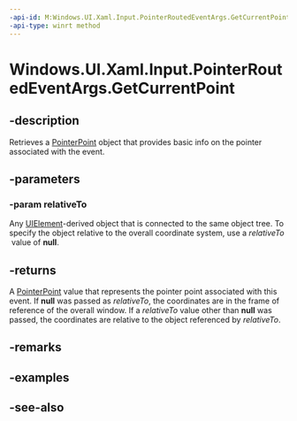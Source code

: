 ```yaml
---
-api-id: M:Windows.UI.Xaml.Input.PointerRoutedEventArgs.GetCurrentPoint(Windows.UI.Xaml.UIElement)
-api-type: winrt method
---
```


<!-- Method syntax
public Windows.UI.Input.PointerPoint GetCurrentPoint(Windows.UI.Xaml.UIElement relativeTo)
-->

# Windows.UI.Xaml.Input.PointerRoutedEventArgs.GetCurrentPoint

## -description
Retrieves a [PointerPoint](../windows.ui.input/pointerpoint.md) object that provides basic info on the pointer associated with the event.



## -parameters
### -param relativeTo
Any [UIElement](../windows.ui.xaml/uielement.md)-derived object that is connected to the same object tree. To specify the object relative to the overall coordinate system, use a *relativeTo*  value of **null**.

## -returns
A [PointerPoint](../windows.ui.input/pointerpoint.md) value that represents the pointer point associated with this event. If **null** was passed as *relativeTo*, the coordinates are in the frame of reference of the overall window. If a *relativeTo* value other than **null** was passed, the coordinates are relative to the object referenced by *relativeTo*.

## -remarks

## -examples

## -see-also
